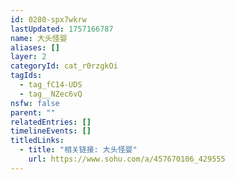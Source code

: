 ```yaml
---
id: 0280-spx7wkrw
lastUpdated: 1757166787
name: 大头怪婴
aliases: []
layer: 2
categoryId: cat_r0rzgkOi
tagIds:
  - tag_fC14-UDS
  - tag__NZec6vQ
nsfw: false
parent: ""
relatedEntries: []
timelineEvents: []
titledLinks:
  - title: "相关链接: 大头怪婴"
    url: https://www.sohu.com/a/457670106_429555
---
```


